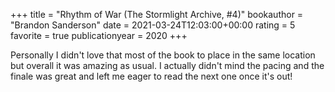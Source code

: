 +++
title = "Rhythm of War (The Stormlight Archive, #4)"
bookauthor = "Brandon Sanderson"
date = 2021-03-24T12:03:00+00:00
rating = 5
favorite = true
publicationyear = 2020
+++

Personally I didn't love that most of the book to place in the same location but overall it was amazing as usual. I actually didn't mind the pacing and the finale was great and left me eager to read the next one once it's out!